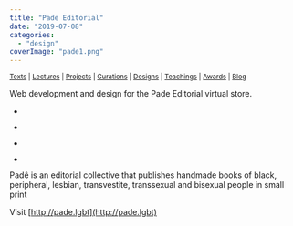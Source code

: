 ```yaml
---
title: "Pade Editorial"
date: "2019-07-08"
categories: 
  - "design"
coverImage: "pade1.png"
---
```


<small>[Texts](../texts.html) | [Lectures](../lectures.html) | [Projects](../projects.html) | [Curations](../curation.html) | [Designs](../designs.html) | [Teachings](../teachings.html) | [Awards](../awards.html) | <a href="https://readruiz.medium.com/" target="_blank">Blog</a></small>

Web development and design for the Pade Editorial virtual store.

- <a href="https://thisismyart.eratudomato.online/wp-content/uploads/sites/11/2019/07/pade4-1024x536.png"><img src="images/pade4-1024x536.png" alt="" /></a>
    
- <a href="https://thisismyart.eratudomato.online/wp-content/uploads/sites/11/2019/07/pade2-1024x509.png"><img src="images/pade2-1024x509.png" alt="" /></a>
    
- <a href="https://thisismyart.eratudomato.online/wp-content/uploads/sites/11/2019/07/pade3-1024x538.png"><img src="images/pade3-1024x538.png" alt="" /></a>
    
- <a href="https://thisismyart.eratudomato.online/wp-content/uploads/sites/11/2019/07/pade1-1024x541.png"><img src="images/pade1-1024x541.png" alt="" /></a>
    

Padê is an editorial collective that publishes handmade books of black, peripheral, lesbian, transvestite, transsexual and bisexual people in small print

Visit [http://pade.lgbt](http://pade.lgbt)
